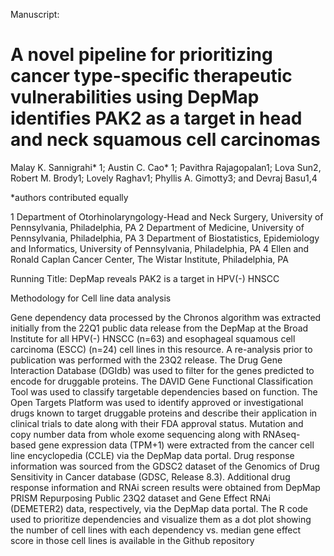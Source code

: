 Manuscript: 

# A novel pipeline for prioritizing cancer type-specific therapeutic vulnerabilities using DepMap identifies PAK2 as a target in head and neck squamous cell carcinomas

Malay K. Sannigrahi* 1; Austin C. Cao* 1; Pavithra Rajagopalan1; Lova Sun2, Robert M. Brody1; Lovely Raghav1; Phyllis A. Gimotty3; and Devraj Basu1,4

*authors contributed equally

1 Department of Otorhinolaryngology-Head and Neck Surgery, University of Pennsylvania, Philadelphia, PA
2 Department of Medicine, University of Pennsylvania, Philadelphia, PA
3 Department of Biostatistics, Epidemiology and Informatics, University of Pennsylvania, Philadelphia, PA
4 Ellen and Ronald Caplan Cancer Center, The Wistar Institute, Philadelphia, PA

Running Title: DepMap reveals PAK2 is a target in HPV(-) HNSCC

Methodology for Cell line data analysis

Gene dependency data processed by the Chronos algorithm was extracted initially from the 22Q1 public data release from the DepMap at the Broad Institute for all HPV(-) HNSCC (n=63) and esophageal squamous cell carcinoma (ESCC) (n=24) cell lines in this resource. A re-analysis prior to publication was performed with the 23Q2 release. The Drug Gene Interaction Database (DGIdb) was used to filter for the genes predicted to encode for druggable proteins. The DAVID Gene Functional Classification Tool was used to classify targetable dependencies based on function. The Open Targets Platform was used to identify approved or investigational drugs known to target druggable proteins and describe their application in clinical trials to date along with their FDA approval status. Mutation and copy number data from whole exome sequencing along with RNAseq-based gene expression data (TPM+1) were extracted from the cancer cell line encyclopedia (CCLE) via the DepMap data portal. Drug response information was sourced from the GDSC2 dataset of the Genomics of Drug Sensitivity in Cancer database (GDSC, Release 8.3). Additional drug response information and RNAi screen results were obtained from DepMap PRISM Repurposing Public 23Q2 dataset and Gene Effect RNAi (DEMETER2) data, respectively, via the DepMap data portal. The R code used to prioritize dependencies and visualize them as a dot plot showing the number of cell lines with each dependency vs. median gene effect score in those cell lines is available in the Github repository 
